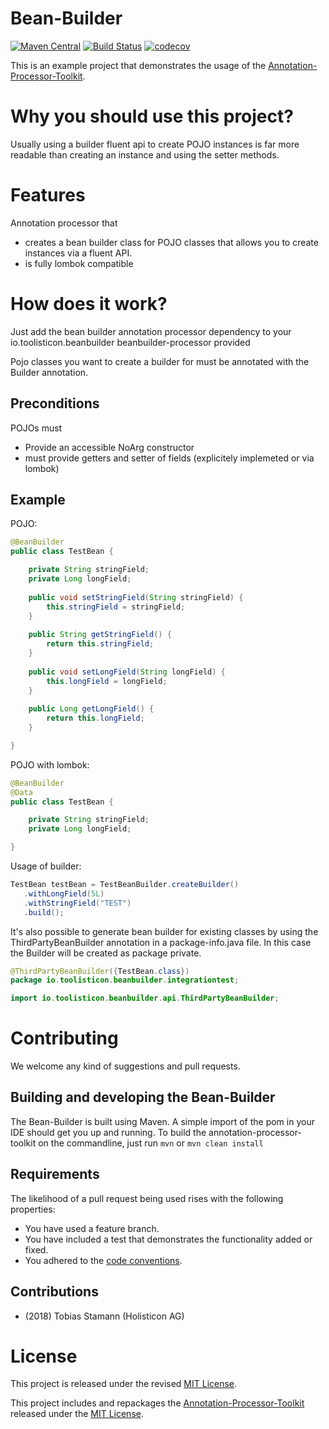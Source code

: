# Bean-Builder

[![Maven Central](https://maven-badges.herokuapp.com/maven-central/io.toolisticon.beanbuilder/beanbuilder-processor/badge.svg)](https://maven-badges.herokuapp.com/maven-central/io.toolisticon.beanbuilder/beanbuilder-processor)
[![Build Status](https://travis-ci.org/toolisticon/bean-builder.svg?branch=master)](https://travis-ci.org/toolisticon/bean-builder)
[![codecov](https://codecov.io/gh/toolisticon/bean-builder/branch/master/graph/badge.svg)](https://codecov.io/gh/toolisticon/bean-builder)

This is an example project that demonstrates the usage of the [Annotation-Processor-Toolkit](https://github.com/holisticon/annotation-processor-toolkit).

# Why you should use this project?

Usually using a builder fluent api to create POJO instances is far more readable than creating an instance and using the setter methods.

# Features
Annotation processor that

- creates a bean builder class for POJO classes that allows you to create instances via a fluent API.
- is fully lombok compatible

# How does it work?

Just add the bean builder annotation processor dependency to your
	<dependencies>
	    <!-- must be on provided scope since it is just needed at compile time -->
	    <dependency>
	        <groupId>io.toolisticon.beanbuilder</groupId>
	        <artifactId>beanbuilder-processor</artifactId>
	        <scope>provided</scope>
	    </dependency>
	</dependencies>

Pojo classes you want to create a builder for must be annotated with the Builder annotation.

## Preconditions

POJOs must

- Provide an accessible NoArg constructor
- must provide getters and setter of fields (explicitely implemeted or via lombok)


## Example

POJO:

```java
@BeanBuilder
public class TestBean {

    private String stringField;
    private Long longField;
    
    public void setStringField(String stringField) {
        this.stringField = stringField;
    }
    
    public String getStringField() {
        return this.stringField;
    }
    
    public void setLongField(String longField) {
        this.longField = longField;
    }
    
    public Long getLongField() {
        return this.longField;
    }

}
```
    
POJO with lombok:

```java
@BeanBuilder
@Data
public class TestBean {

    private String stringField;
    private Long longField;

}
```
    
Usage of builder:
   
```java
TestBean testBean = TestBeanBuilder.createBuilder()
   .withLongField(5L)
   .withStringField("TEST")
   .build(); 
```

It's also possible to generate bean builder for existing classes by using the ThirdPartyBeanBuilder annotation in a package-info.java file.
In this case the Builder will be created as package private.

```java
@ThirdPartyBeanBuilder({TestBean.class})
package io.toolisticon.beanbuilder.integrationtest;

import io.toolisticon.beanbuilder.api.ThirdPartyBeanBuilder;
```
    
# Contributing

We welcome any kind of suggestions and pull requests.

## Building and developing the Bean-Builder

The Bean-Builder is built using Maven.
A simple import of the pom in your IDE should get you up and running. To build the annotation-processor-toolkit on the commandline, just run `mvn` or `mvn clean install`

## Requirements

The likelihood of a pull request being used rises with the following properties:

- You have used a feature branch.
- You have included a test that demonstrates the functionality added or fixed.
- You adhered to the [code conventions](http://www.oracle.com/technetwork/java/javase/documentation/codeconvtoc-136057.html).

## Contributions

- (2018) Tobias Stamann (Holisticon AG)

# License

This project is released under the revised [MIT License](LICENSE).

This project includes and repackages the [Annotation-Processor-Toolkit](https://github.com/holisticon/annotation-processor-toolkit) released under the  [MIT License](/3rdPartyLicenses/annotation-processor-toolkit/LICENSE.txt).
